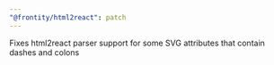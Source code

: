 ```yaml
---
"@frontity/html2react": patch
---
```


Fixes html2react parser support for some SVG attributes that contain dashes and colons
